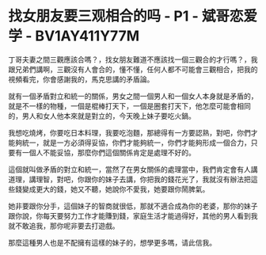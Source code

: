 # 找女朋友要三观相合的吗 - P1 - 斌哥恋爱学 - BV1AY411Y77M

丁哥夫妻之間三觀應該合嗎？，找女朋友難道不應該找一個三觀合的才行嗎？，我跟兄弟們講啊，三觀沒有人會合的，懂不懂，任何人都不可能會三觀相合，把我的視頻看完，你會感謝我的，馬克思講的矛盾論。

就有一個矛盾對立和統一的關係，男女之間一個男人和一個女人本身就是矛盾的，就是不一樣的物種，一個是棍棒打天下，一個是圈套打天下，他怎麼可能會相同的，男人和女人他本來就是對立的，今天晚上妹子要吃火鍋。

我想吃燒烤，你要吃日本料理，我要吃泡麵，那總得有一方要認熟，對吧，你們才能夠統一，就是一方必須得妥協，你們才能夠統一，你們才能夠形成一個合力，只要有一個人不能妥協，那麼你們這個關係肯定是處理不好的。

這個就叫做矛盾的對立和統一，當然了在男女關係的處理當中，我們肯定會有人講道理，講理智，對吧，你跟你的妹子去講，你把我的錢花光了，我就沒有辦法把這些錢變成更大的錢，她又不聽，她說你不愛我，她要跟你鬧脾氣。

她非要跟你分手，這個妹子的智商就很低，那就不適合成為你的老婆，那你的妹子跟你說，你每天要努力工作才能賺到錢，家庭生活才能過得好，其他的男人看到我就不敢追我，那你呢非要去打遊戲。

那麼這種男人也是不配擁有這樣的妹子的，想學更多嗎，请此信我。
